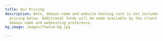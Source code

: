 ```yaml
---
title: Our Pricing
description: Note, domain name and website hosting cost is not included in the project
  pricing below. Additional funds will be made available by the client based on his/her
  domain name and webhosting preference.
bg_image: images/featue-bg.jpg

---
```

#### 